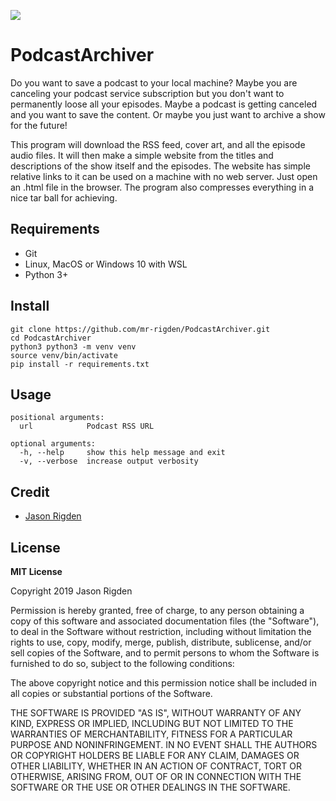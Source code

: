 ![](https://media.giphy.com/media/5b5CuS5enNTxhwAkSD/giphy.gif)


# PodcastArchiver
Do you want to save a podcast to your local machine? Maybe you are canceling your podcast service subscription but you don't want to permanently loose all your episodes. Maybe a podcast is getting canceled and you want to save the content. Or maybe you just want to archive a show for the future!

This program will download the RSS feed, cover art, and all the episode audio files. It will then make a simple website from the titles and descriptions of the show itself and the episodes. The website has simple relative links to it can be used on a machine with no web server. Just open an .html file in the browser. The program also compresses everything in a nice tar ball for achieving.

##  Requirements

 - Git
 - Linux, MacOS or Windows 10 with WSL
 - Python 3+

## Install

    git clone https://github.com/mr-rigden/PodcastArchiver.git
    cd PodcastArchiver
    python3 python3 -m venv venv
    source venv/bin/activate
    pip install -r requirements.txt

## Usage

    positional arguments:
      url            Podcast RSS URL
    
    optional arguments:
      -h, --help     show this help message and exit
      -v, --verbose  increase output verbosity

## Credit

 - [Jason Rigden](https://twitter.com/mr_rigden)
## License

**MIT License**

Copyright 2019 Jason Rigden

Permission is hereby granted, free of charge, to any person obtaining a copy of this software and associated documentation files (the "Software"), to deal in the Software without restriction, including without limitation the rights to use, copy, modify, merge, publish, distribute, sublicense, and/or sell copies of the Software, and to permit persons to whom the Software is furnished to do so, subject to the following conditions:

The above copyright notice and this permission notice shall be included in all copies or substantial portions of the Software.

THE SOFTWARE IS PROVIDED "AS IS", WITHOUT WARRANTY OF ANY KIND, EXPRESS OR IMPLIED, INCLUDING BUT NOT LIMITED TO THE WARRANTIES OF MERCHANTABILITY, FITNESS FOR A PARTICULAR PURPOSE AND NONINFRINGEMENT. IN NO EVENT SHALL THE AUTHORS OR COPYRIGHT HOLDERS BE LIABLE FOR ANY CLAIM, DAMAGES OR OTHER LIABILITY, WHETHER IN AN ACTION OF CONTRACT, TORT OR OTHERWISE, ARISING FROM, OUT OF OR IN CONNECTION WITH THE SOFTWARE OR THE USE OR OTHER DEALINGS IN THE SOFTWARE.